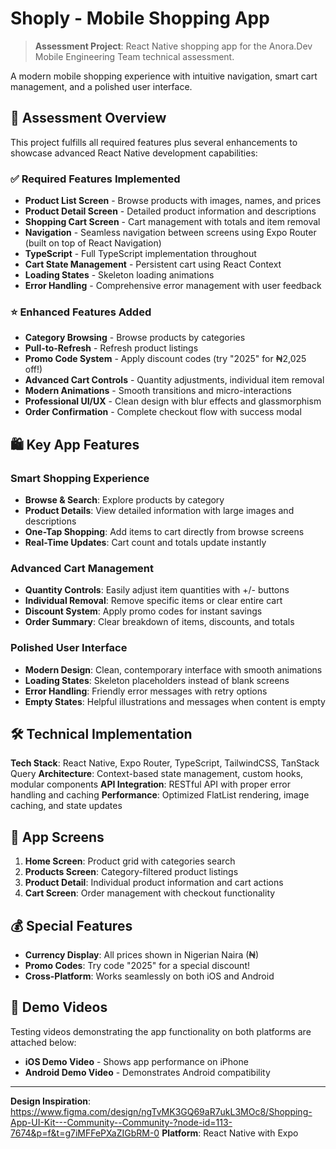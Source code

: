 # Shoply - Mobile Shopping App

> **Assessment Project**: React Native shopping app for the Anora.Dev Mobile Engineering Team technical assessment.

A modern mobile shopping experience with intuitive navigation, smart cart management, and a polished user interface.

## 🎯 Assessment Overview

This project fulfills all required features plus several enhancements to showcase advanced React Native development capabilities:

### ✅ Required Features Implemented

- **Product List Screen** - Browse products with images, names, and prices
- **Product Detail Screen** - Detailed product information and descriptions
- **Shopping Cart Screen** - Cart management with totals and item removal
- **Navigation** - Seamless navigation between screens using Expo Router (built on top of React Navigation)
- **TypeScript** - Full TypeScript implementation throughout
- **Cart State Management** - Persistent cart using React Context
- **Loading States** - Skeleton loading animations
- **Error Handling** - Comprehensive error management with user feedback

### ⭐ Enhanced Features Added

- **Category Browsing** - Browse products by categories
- **Pull-to-Refresh** - Refresh product listings
- **Promo Code System** - Apply discount codes (try "2025" for ₦2,025 off!)
- **Advanced Cart Controls** - Quantity adjustments, individual item removal
- **Modern Animations** - Smooth transitions and micro-interactions
- **Professional UI/UX** - Clean design with blur effects and glassmorphism
- **Order Confirmation** - Complete checkout flow with success modal

## 🛍️ Key App Features

### Smart Shopping Experience

- **Browse & Search**: Explore products by category
- **Product Details**: View detailed information with large images and descriptions
- **One-Tap Shopping**: Add items to cart directly from browse screens
- **Real-Time Updates**: Cart count and totals update instantly

### Advanced Cart Management

- **Quantity Controls**: Easily adjust item quantities with +/- buttons
- **Individual Removal**: Remove specific items or clear entire cart
- **Discount System**: Apply promo codes for instant savings
- **Order Summary**: Clear breakdown of items, discounts, and totals

### Polished User Interface

- **Modern Design**: Clean, contemporary interface with smooth animations
- **Loading States**: Skeleton placeholders instead of blank screens
- **Error Handling**: Friendly error messages with retry options
- **Empty States**: Helpful illustrations and messages when content is empty

## 🛠 Technical Implementation

**Tech Stack**: React Native, Expo Router, TypeScript, TailwindCSS, TanStack Query
**Architecture**: Context-based state management, custom hooks, modular components
**API Integration**: RESTful API with proper error handling and caching
**Performance**: Optimized FlatList rendering, image caching, and state updates

## 📱 App Screens

1. **Home Screen**: Product grid with categories search
2. **Products Screen**: Category-filtered product listings
3. **Product Detail**: Individual product information and cart actions
4. **Cart Screen**: Order management with checkout functionality

## 💰 Special Features

- **Currency Display**: All prices shown in Nigerian Naira (₦)
- **Promo Codes**: Try code "2025" for a special discount!
- **Cross-Platform**: Works seamlessly on both iOS and Android

## 🎥 Demo Videos

Testing videos demonstrating the app functionality on both platforms are attached below:

- **iOS Demo Video** - Shows app performance on iPhone
- **Android Demo Video** - Demonstrates Android compatibility

---

**Design Inspiration**: https://www.figma.com/design/ngTvMK3GQ69aR7ukL3MOc8/Shopping-App-UI-Kit---Community--Community-?node-id=113-7674&p=f&t=g7iMFFePXaZIGbRM-0
**Platform**: React Native with Expo
